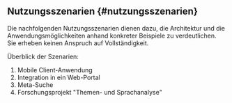 ## Nutzungsszenarien  {#nutzungsszenarien}

Die nachfolgenden Nutzungsszenarien dienen dazu, die Architektur und die
Anwendungsmöglichkeiten anhand konkreter Beispiele zu verdeutlichen. Sie
erheben keinen Anspruch auf Vollständigkeit.

Überblick der Szenarien:

1. Mobile Client-Anwendung
2. Integration in ein Web-Portal
3. Meta-Suche
4. Forschungsprojekt "Themen- und Sprachanalyse"
